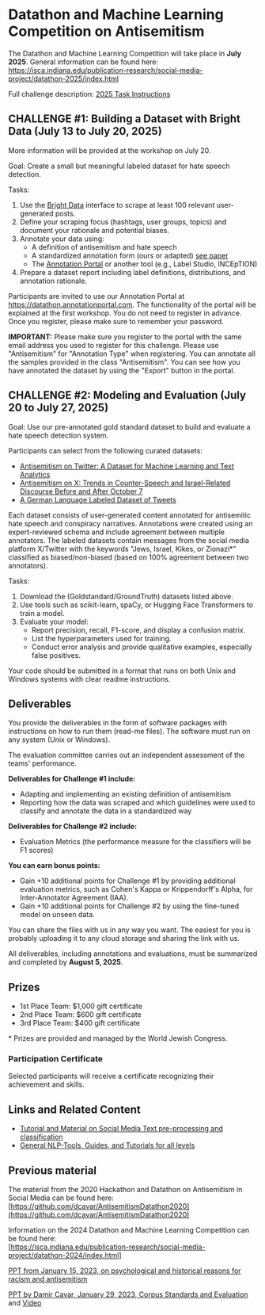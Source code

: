 
# Datathon and Machine Learning Competition on Antisemitism

The Datathon and Machine Learning Competition will take place in **July 2025**. General information can be found here:  
https://isca.indiana.edu/publication-research/social-media-project/datathon-2025/index.html

Full challenge description: [2025 Task Instructions](https://github.com/AnnotationPortal/DatathonandHackathon.github.io/tree/main/Datathon_Challenge.pdf)

## CHALLENGE #1: Building a Dataset with Bright Data (July 13 to July 20, 2025)

More information will be provided at the workshop on July 20.

Goal: Create a small but meaningful labeled dataset for hate speech detection.

Tasks:
1. Use the [Bright Data](https://brightdata.com/products/web-scraper/functions) interface to scrape at least 100 relevant user-generated posts.
2. Define your scraping focus (hashtags, user groups, topics) and document your rationale and potential biases.
3. Annotate your data using:
   - A definition of antisemitism and hate speech
   - A standardized annotation form (ours or adapted) [see paper](https://arxiv.org/abs/1910.01214)
   - The [Annotation Portal](https://annotate.osome.iu.edu/) or another tool (e.g., Label Studio, INCEpTION)
4. Prepare a dataset report including label definitions, distributions, and annotation rationale.

Participants are invited to use our Annotation Portal at https://datathon.annotationportal.com. The functionality of the portal will be explained at the first workshop. You do not need to register in advance. Once you register, please make sure to remember your password.

**IMPORTANT:** Please make sure you register to the portal with the same email address you used to register for this challenge. Please use "Antisemitism" for "Annotation Type" when registering. You can annotate all the samples provided in the class "Antisemitism". You can see how you have annotated the dataset by using the "Export" button in the portal.



## CHALLENGE #2: Modeling and Evaluation (July 20 to July 27, 2025)

Goal: Use our pre-annotated gold standard dataset to build and evaluate a hate speech detection system.

Participants can select from the following curated datasets:
- [Antisemitism on Twitter: A Dataset for Machine Learning and Text Analytics](https://zenodo.org/records/14448399)
- [Antisemitism on X: Trends in Counter-Speech and Israel-Related Discourse Before and After October 7](https://zenodo.org/records/15025646)
- [A German Language Labeled Dataset of Tweets](https://zenodo.org/records/10053509)

Each dataset consists of user-generated content annotated for antisemitic hate speech and conspiracy narratives. Annotations were created using an expert-reviewed schema and include agreement between multiple annotators.
The labeled datasets contain messages from the social media platform X/Twitter with the keywords "Jews, Israel, Kikes, or Zionazi*" classified as biased/non-biased (based on 100% agreement between two annotators).

Tasks:
1. Download the (Goldstandard/GroundTruth) datasets listed above.
2. Use tools such as scikit-learn, spaCy, or Hugging Face Transformers to train a model.
3. Evaluate your model:
   - Report precision, recall, F1-score, and display a confusion matrix.
   - List the hyperparameters used for training.
   - Conduct error analysis and provide qualitative examples, especially false positives.

Your code should be submitted in a format that runs on both Unix and Windows systems with clear readme instructions.



## Deliverables

You provide the deliverables in the form of software packages with instructions on how to run them (read-me files). The software must run on any system (Unix or Windows).

The evaluation committee carries out an independent assessment of the teams' performance.

**Deliverables for Challenge #1 include:** 
   - Adapting and implementing an existing definition of antisemitism
   - Reporting how the data was scraped and which guidelines were used to classify and annotate the data in a standardized way

**Deliverables for Challenge #2 include:**
   - Evaluation Metrics (the performance measure for the classifiers will be F1 scores)

**You can earn bonus points:**
   - Gain +10 additional points for Challenge #1 by providing additional evaluation metrics, such as Cohen's Kappa or Krippendorff's Alpha, for Inter-Annotator Agreement (IAA).
   - Gain +10 additional points for Challenge #2 by using the fine-tuned model on unseen data.

You can share the files with us in any way you want. The easiest for you is probably uploading it to any cloud storage and sharing the link with us.

All deliverables, including annotations and evaluations, must be summarized and completed by **August 5, 2025**.


## Prizes

- 1st Place Team: $1,000 gift certificate  
- 2nd Place Team: $600 gift certificate  
- 3rd Place Team: $400 gift certificate  

\* Prizes are provided and managed by the World Jewish Congress.

### Participation Certificate

Selected participants will receive a certificate recognizing their achievement and skills.


## Links and Related Content

- [Tutorial and Material on Social Media Text pre-processing and classification](https://github.com/AnnotationPortal/DatathonandHackathon.github.io/blob/main/NLP_ML_Social_Media_Processing.md)
- [General NLP-Tools, Guides, and Tutorials for all levels](https://github.com/AnnotationPortal/DatathonandHackathon.github.io/blob/c8cc15cf6231e0e994162514d60e4737c34f0cc9/NLP-Tools%20and%20Guides.md)


## Previous material

The material from the 2020 Hackathon and Datathon on Antisemitism in Social Media can be found here:  
[https://github.com/dcavar/AntisemitismDatathon2020](https://github.com/dcavar/AntisemitismDatathon2020)

Information on the 2024 Datathon and Machine Learning Competition can be found here:  
[https://isca.indiana.edu/publication-research/social-media-project/datathon-2024/index.html]

[PPT from January 15, 2023, on psychological and historical reasons for racism and antisemitism](https://github.com/AnnotationPortal/DatathonandHackathon.github.io/blob/main/Psychological%20and%20Historical%20Reasons%20for%20Racism%20and%20Antisemitism.pptx)

[PPT by Damir Cavar, January 29, 2023, Corpus Standards and Evaluation](https://github.com/AnnotationPortal/DatathonandHackathon.github.io/blob/main/Corpus_Format_Selection.pdf) and [Video](https://iu.mediaspace.kaltura.com/media/t/1_5sfcj3ix)
